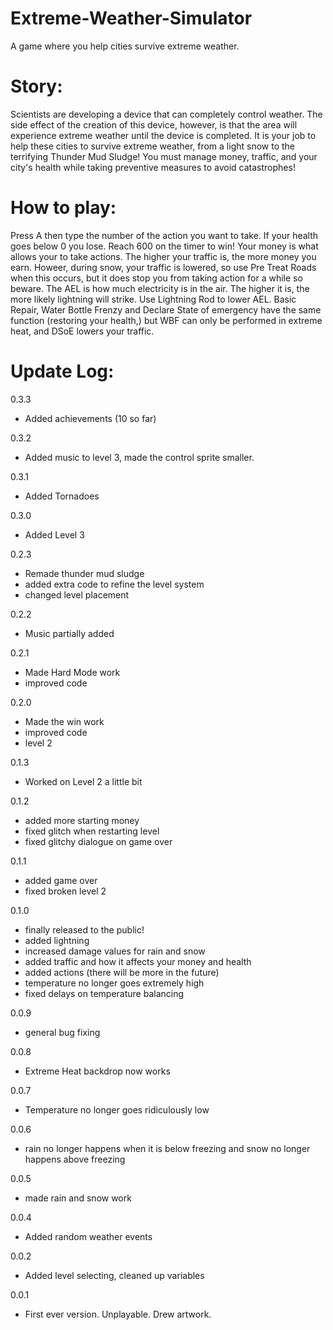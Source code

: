 # Extreme-Weather-Simulator
A game where you help cities survive extreme weather.

# Story:
Scientists are developing a device that can completely control weather. The side effect of the creation of this device, however, is that the area will experience extreme weather until the device is completed. It is your job to help these cities to survive extreme weather, from a light snow to the terrifying Thunder Mud Sludge!
You must manage money, traffic, and your city's health while taking preventive measures to avoid catastrophes!

# How to play: 
Press A then type the number of the action you want to take. If your health goes below 0 you lose. Reach 600 on the timer to win! Your money is what allows your to take actions. The higher your traffic is, the more money you earn. Howeer, during snow, your traffic is lowered, so use Pre Treat Roads when this occurs, but it does stop you from taking action for a while so beware. The AEL is how much electricity is in the air. The higher it is, the more likely lightning will strike. Use Lightning Rod to lower AEL. Basic Repair, Water Bottle Frenzy and Declare State of emergency have the same function (restoring your health,) but WBF can only be performed in extreme heat, and DSoE lowers your traffic.

# Update Log:

0.3.3
 - Added achievements (10 so far)
 
0.3.2
 - Added music to level 3, made the control sprite smaller.

0.3.1
 - Added Tornadoes
 
0.3.0
 - Added Level 3

0.2.3
- Remade thunder mud sludge
- added extra code to refine the level system
- changed level placement

0.2.2
- Music partially added

0.2.1 
- Made Hard Mode work
- improved code

0.2.0 
- Made the win work
- improved code
- level 2

0.1.3 
- Worked on Level 2 a little bit

0.1.2
- added more starting money
- fixed glitch when restarting level
- fixed glitchy dialogue on game over 

0.1.1
- added game over
- fixed broken level 2

0.1.0
- finally released to the public!
- added lightning
- increased damage values for rain and snow
- added traffic and how it affects your money and health
- added actions (there will be more in the future)
- temperature no longer goes extremely high
- fixed delays on temperature balancing

0.0.9
- general bug fixing

0.0.8
- Extreme Heat backdrop now works

0.0.7
- Temperature no longer goes ridiculously low

0.0.6
- rain no longer happens when it is below freezing and snow no longer happens above freezing

0.0.5
- made rain and snow work

0.0.4
- Added random weather events

0.0.2
- Added level selecting, cleaned up variables

0.0.1 
- First ever version. Unplayable. Drew artwork.
